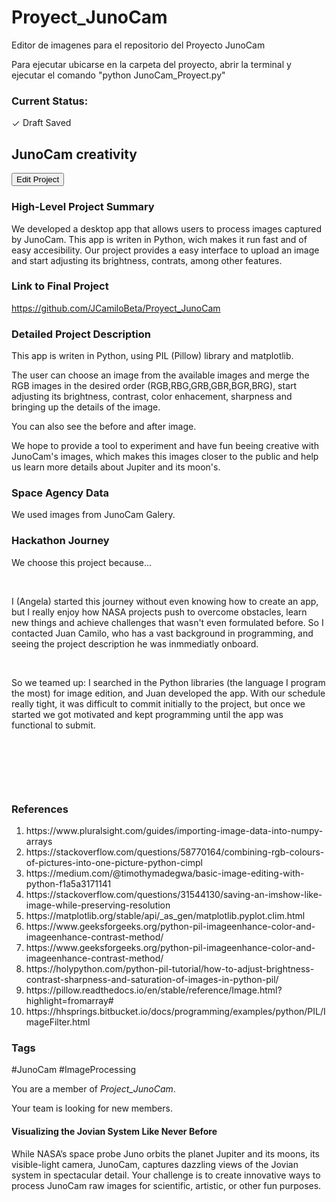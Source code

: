 # Proyect_JunoCam
 Editor de imagenes para el repositorio del Proyecto JunoCam

 Para ejecutar ubicarse en la carpeta del proyecto, abrir la terminal y ejecutar el comando "python JunoCam_Proyect.py"





<div class="ReactTabs__TabPanel ReactTabs__TabPanel--selected" role="tabpanel" id="react-tabs-1" aria-labelledby="react-tabs-0" style=""><div><div><div class="projectStatusWrapper-2FJmwJBq4QlQ9EsqMsQ2-N"><h3 class="projectStatusTitle-3c2EWZv3A0LFcrBcjxuT5u">Current Status:</h3><div class="projectStatus-3pMQcd46fqq8CRB5QII-cl savedDraft-3Ax2vuWdJWzmEz2Afr2dql"><svg fill="currentColor" preserveAspectRatio="xMidYMid meet" height="1em" width="1em" viewBox="0 0 40 40" style="vertical-align: middle;"><g><path d="m15 27l17.7-17.7 2.3 2.3-20 20-9.3-9.3 2.3-2.3z"></path></g></svg><!-- react-text: 246 --><font _mstmutation="1"> Draft Saved</font><!-- /react-text --></div></div><div class="page-with-sidebar-iiaV4CHU1J7qpgoWbK9zz "><div class="main-content-2QLbBfQF3TIFl-se5-pbt3 "><div class="page-content-2V6D49XodOgEJrIhieLhxr none-1JelvxJ8lHI5T39eloReMF "><div class="projectHeading-33Uzzm5zXf_O0SjX9fJOsk"><h2 class="projectTitle-3LvfRfsHOViXkTzBKr_00K">JunoCam creativity</h2><div class="cta-wrap-2qph6KKP680iBxRQlh26XU"><button class="cta-24STx9Iwyn6Os5lgIDKZYc">Edit Project</button></div></div></div><div class="page-content-2V6D49XodOgEJrIhieLhxr none-1JelvxJ8lHI5T39eloReMF "><div><div class="projectInfo-2MQvGYmLR689Cqu_ZoONR"><h3 class="headingLabels-1AXu9MZZsiMmfl-IU76lQE">High-Level Project Summary</h3><div class="projectResponseCallout-3Cp7gqWQLzbjT-4bx2RViH"><p>We developed a desktop app that allows users to process images captured by JunoCam. This app is writen in Python, wich makes it run fast and of easy accesibility. Our project provides a easy interface to upload an image and start adjusting its brightness, contrats, among other features.</p></div></div><div class="projectInfo-2MQvGYmLR689Cqu_ZoONR"><h3 class="headingLabels-1AXu9MZZsiMmfl-IU76lQE">Link to Final Project</h3><div class="projectResponse-8B-saiH5e0gVP7EXIJv3U"><p><a target="_blank" rel="noopener noreferrer" href="https://github.com/JCamiloBeta/Proyect_JunoCam">https://github.com/JCamiloBeta/Proyect_JunoCam</a></p></div></div><div class="projectInfo-2MQvGYmLR689Cqu_ZoONR"><h3 class="headingLabels-1AXu9MZZsiMmfl-IU76lQE">Detailed Project Description</h3><div class="projectResponse-8B-saiH5e0gVP7EXIJv3U"><p>This app is writen in Python, using PIL (Pillow) library and matplotlib.</p><p>The user can choose an image from the available images and merge the RGB images in the desired order (RGB,RBG,GRB,GBR,BGR,BRG), start adjusting its brightness, contrast, color enhacement, sharpness and bringing up the details of the image.</p><p>You can also see the before and after image.</p><p>We hope to provide a tool to experiment and have fun beeing creative with JunoCam's images, which makes this images closer to the public and help us learn more details about Jupiter and its moon's.</p></div></div><div class="projectInfo-2MQvGYmLR689Cqu_ZoONR"><h3 class="headingLabels-1AXu9MZZsiMmfl-IU76lQE">Space Agency Data</h3><div class="projectResponse-8B-saiH5e0gVP7EXIJv3U"><p>We used images from JunoCam Galery.</p></div></div><div class="projectInfo-2MQvGYmLR689Cqu_ZoONR"><h3 class="headingLabels-1AXu9MZZsiMmfl-IU76lQE">Hackathon Journey</h3><div class="projectResponse-8B-saiH5e0gVP7EXIJv3U"><p>We choose this project because...</p><p><br></p><p>I (Angela) started this journey without even knowing how to create an app, but I really enjoy how NASA projects push to overcome obstacles, learn new things and achieve challenges that wasn't even formulated before. So I contacted Juan Camilo, who has a vast background in programming, and seeing the project description he was inmmediatly onboard. </p><p><br></p><p>So we teamed up: I searched in the Python libraries (the language I program the most) for image edition, and Juan developed the app. With our schedule really tight, it was difficult to commit initially to the project, but once we started we got motivated and kept programming until the app was functional to submit.</p><p><br></p><p><br></p><p><br></p></div></div><div class="projectInfo-2MQvGYmLR689Cqu_ZoONR"><h3 class="headingLabels-1AXu9MZZsiMmfl-IU76lQE">References</h3><div class="projectResponse-8B-saiH5e0gVP7EXIJv3U"><ol><li>https://www.pluralsight.com/guides/importing-image-data-into-numpy-arrays</li><li>https://stackoverflow.com/questions/58770164/combining-rgb-colours-of-pictures-into-one-picture-python-cimpl</li><li>https://medium.com/@timothymadegwa/basic-image-editing-with-python-f1a5a3171141</li><li>https://stackoverflow.com/questions/31544130/saving-an-imshow-like-image-while-preserving-resolution</li><li>https://matplotlib.org/stable/api/_as_gen/matplotlib.pyplot.clim.html</li><li>https://www.geeksforgeeks.org/python-pil-imageenhance-color-and-imageenhance-contrast-method/</li><li>https://www.geeksforgeeks.org/python-pil-imageenhance-color-and-imageenhance-contrast-method/</li><li>https://holypython.com/python-pil-tutorial/how-to-adjust-brightness-contrast-sharpness-and-saturation-of-images-in-python-pil/</li><li>https://pillow.readthedocs.io/en/stable/reference/Image.html?highlight=fromarray#</li><li>https://hhsprings.bitbucket.io/docs/programming/examples/python/PIL/ImageFilter.html</li></ol></div></div><div class="projectInfo-2MQvGYmLR689Cqu_ZoONR"><h3 class="headingLabels-1AXu9MZZsiMmfl-IU76lQE">Tags</h3><div class="projectResponse-8B-saiH5e0gVP7EXIJv3U"><p>#JunoCam #ImageProcessing</p></div></div></div></div></div><div class="sidebar-2MG27682Nj-qse03Cl7tXB "><div class="card-37o-BkCY1bW0q2Nv-zhxmz "><p><!-- react-text: 284 --><font _mstmutation="1">You are a member of <em _mstmutation="1">Project_JunoCam</em>.</font><!-- /react-text --><!-- react-text: 286 --><!-- /react-text --></p><p>Your team is looking for new members.</p></div><div class="card-37o-BkCY1bW0q2Nv-zhxmz "><h4 class="cardTitle-2ewlMpQUsvN0sfTxS8A0Lw">Visualizing the Jovian System Like Never Before</h4><p class="cardDescription-7Pdw7wVVt8_u_8Skqwejk">While NASA’s space probe Juno orbits the planet Jupiter and its moons, its visible-light camera, JunoCam, captures dazzling views of the Jovian system in spectacular detail. Your challenge is to create innovative ways to process JunoCam raw images for scientific, artistic, or other fun purposes.</p></div></div></div></div></div></div>